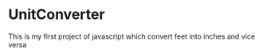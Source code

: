 # UnitConverter
This is my first project of javascript which convert feet into inches and vice versa
